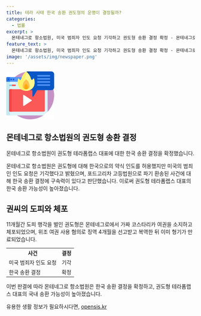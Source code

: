 ```yaml
---
title: 테라 사태 한국 송환 권도형의 운명이 결정될까?
categories:
  - 법률
excerpt: >
  몬테네그로 항소법원, 미국 범죄자 인도 요청 기각하고 권도형 송환 결정 확정 - 몬테네그로 항소법원은 미국의 범죄자 인도 요청을 기각하고 권도형 테라폼랩스 대표의 한국 송환을 확정했다. 이로써 테라·루나 폭락 사태의 핵심 인물인 권씨의 송환 가능성이 높아졌다. 몬테네그로 대법원은 지난 4월 한국 송환 결정을 무효로 하고 원심으로 돌려보냈으나, 이번 항소법원의 판단으로 송환 결정이 다시 확정된 것으로 보인다.
feature_text: >
  몬테네그로 항소법원, 미국 범죄자 인도 요청 기각하고 권도형 송환 결정 확정 - 몬테네그로 항소법원은 미국의 범죄자 인도 요청을 기각하고 권도형 테라폼랩스 대표의 한국 송환을 확정했다. 이로써 테라·루나 폭락 사태의 핵심 인물인 권씨의 송환 가능성이 높아졌다. 몬테네그로 대법원은 지난 4월 한국 송환 결정을 무효로 하고 원심으로 돌려보냈으나, 이번 항소법원의 판단으로 송환 결정이 다시 확정된 것으로 보인다.
image: '/assets/img/newspaper.png'
---
```


<p><img src="/assets/img/news.png" alt="rentncar 속보" /></p>

<h2 data-ke-size="size26">몬테네그로 항소법원의 권도형 송환 결정</h2>

<p>몬테네그로 항소법원이 권도형 테라폼랩스 대표에 대한 한국 송환 결정을 확정했습니다.</p>

<p data-ke-size="size16">몬테네그로 항소법원은 권도형에 대해 한국으로의 약식 인도를 허용했지만 미국의 범죄인 인도 요청은 기각했다고 밝혔으며, 포드고리차 고등법원으로 파기 환송된 사건에 대해 한국 송환 결정에 구속력이 있다고 판단했습니다. 이로써 권도형 테라폼랩스 대표의 한국 송환 가능성이 높아졌습니다.</p>

<h2 data-ke-size="size26">권씨의 도피와 체포</h2>

<p>11개월간 도피 행각을 벌인 권도형은 몬테네그로에서 가짜 코스타리카 여권을 소지하고 체포되었으며, 위조 여권 사용 혐의로 징역 4개월을 선고받고 복역한 뒤 이미 형기가 만료되었습니다.</p>

<table>
    <tr>
        <td style="text-align: center; height: 17px;"><b>사건</b></td>
        <td style="text-align: center; height: 17px;"><b>결정</b></td>
    </tr>
    <tr>
        <td>미국 범죄자 인도 요청</td>
        <td>기각</td>
    </tr>
    <tr>
        <td>한국 송환 결정</td>
        <td>확정</td>
    </tr>
</table>

<p data-ke-size="size16">이번 판결에 따라 몬테네그로 항소법원은 한국 송환 결정을 확정하고, 권도형 테라폼랩스 대표의 국내 송환 가능성이 높아졌습니다.</p>
유용한 생활 정보가 필요하시다면, <a href="https://opensis.kr" rel="dofollow">opensis.kr</a>


